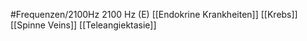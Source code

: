 #Frequenzen/2100Hz
2100 Hz (E)
[[Endokrine Krankheiten]]
[[Krebs]]
[[Spinne Veins]]
[[Teleangiektasie]]